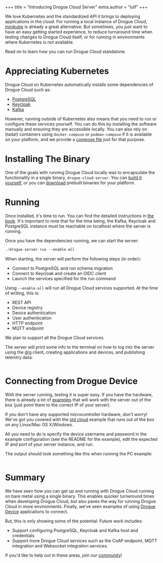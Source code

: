 +++
title = "Introducing Drogue Cloud Server"
extra.author = "lulf"
+++

We love Kubernetes and the standardized API it brings to deploying applications in the cloud. For running a local instance of Drogue Cloud, [minikube](https://blog.drogue.io/minikube-roundtrip/) is already a great alternative. But sometimes, you just want to have an easy getting started experience, to reduce turnaround time when testing changes to Drogue Cloud itself, or for running in environments where Kubernetes is not available.

Read on to learn how you can run Drogue Cloud standalone.

<!-- more -->

# Appreciating Kubernetes

Drogue Cloud on Kubernetes automatically installs some dependencies of Drogue Cloud such as:

* [PostgreSQL](https://www.postgresql.org/)
* [Keycloak](https://www.keycloak.org/)
* [Kafka](https://kafka.apache.org/)

However, running outside of Kubernetes also means that you need to run or configure these services yourself. You can do this by installing the software manually and ensuring they are accessible locally. You can also rely on (tada!) containers using `docker-compose` or `podman-compose` if it is available on your platform, and we provide a [compose file](https://github.com/drogue-iot/drogue-cloud/blob/main/server/container-compose.yml) just for that purpose.


# Installing The Binary

One of the goals with running Drogue Cloud locally was to encapsulate the functionality in a single binary, `drogue-cloud-server`. You can [build it yourself](https://github.com/drogue-iot/drogue-cloud/tree/main/server#building), or you can [download]() prebuilt binaries for your platform.

# Running

Once installed, it's time to run. You can find the detailed instructions in [the book](https://book.drogue.io/drogue-cloud/dev/deployment/single-binary.html). It's important to note that for the time being, the Kafka, Keycloak and PostgreSQL instance must be reachable on localhost where the server is running.

Once you have the dependencies running, we can start the server:

```rust
./drogue-server run --enable-all
```

When starting, the server will perform the following steps (in order):

* Connect to PostgreSQL and run schema migration
* Connect to Keycloak and create an OIDC client
* Launch the services specified for the run command

Using `--enable-all` will run all Drogue Cloud services supported. At the time of writing, this is:

* REST API
* Device registry
* Device authentication
* User authentication
* HTTP endpoint
* MQTT endpoint

We plan to support all the Drogue Cloud services.

The server will print some info to the terminal on how to log into the server using the [drg]() client, creating applications and devices, and publishing telemtry data:

```bash

```

# Connecting from Drogue Device

With the server running, testing it is super easy. If you have the hardware, there is already a lot of [examples]() that will work with the server out of the box (just point them to the correct IP of your server). 

If you don't have any supported microcontroller hardware, don't worry! We've got you covered with the [std cloud]() example that runs out of the box on any Linux/Mac OS X/Windows.

All you need to do is specify the device username and password in the example configuration (see the README for the example), edit the expected IP and port of your server instance, and run.

The output should look something like this when running the PC example:

```bash

```

# Summary

We have seen how you can get up and running with Drogue Cloud running on bare metal using a single binary. This enables quicker turneround times when developing Drogue Cloud, but also paves the way for running Drogue Cloud in more environments. Finally, we've seen examples of using [Drogue Device]() applications to connect.

But, this is only showing some of the potential. Future work includes:

* Support configuring PostgreSQL, Keycloak and Kafka host and credentials
* Support more Drogue Cloud services such as the CoAP endpoint, MQTT integration and Websocket integration services.


If you'd like to help out in these areas, join our [community]()!
